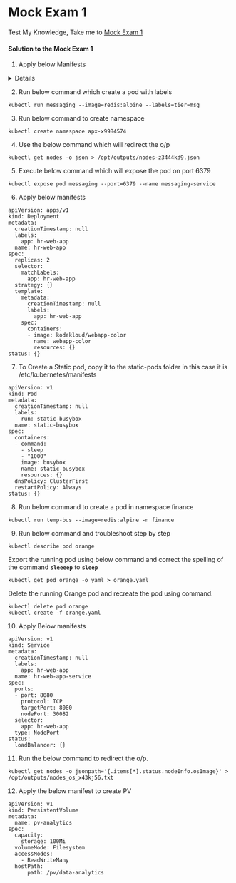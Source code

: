 # Mock Exam 1

  Test My Knowledge, Take me to [Mock Exam 1](https://kodekloud.com/courses/539883/lectures/10853074)

  #### Solution to the Mock Exam 1

  1. Apply below Manifests
  <details>
  
  ```
  apiVersion: v1
  kind: Pod
  metadata:
    creationTimestamp: null
    labels:
      run: nginx-pod
    name: nginx-pod
  spec:
    containers:
    - image: nginx:alpine
      name: nginx-pod
      resources: {}
    dnsPolicy: ClusterFirst
    restartPolicy: Always
  status: {}
  ```
  </details>

  2. Run below command which create a pod with labels

  ```
  kubectl run messaging --image=redis:alpine --labels=tier=msg
  ```

  3. Run below command to create namespace

  ```
  kubectl create namespace apx-x9984574
  ```

  4. Use the below command which will redirect the o/p

  ```
  kubectl get nodes -o json > /opt/outputs/nodes-z3444kd9.json
  ```

  5. Execute below command which will expose the pod on port 6379

  ```
  kubectl expose pod messaging --port=6379 --name messaging-service
  ```

  6. Apply below manifests

  ```
  apiVersion: apps/v1
  kind: Deployment
  metadata:
    creationTimestamp: null
    labels:
      app: hr-web-app
    name: hr-web-app
  spec:
    replicas: 2
    selector:
      matchLabels:
        app: hr-web-app
    strategy: {}
    template:
      metadata:
        creationTimestamp: null
        labels:
          app: hr-web-app
      spec:
        containers:
        - image: kodekloud/webapp-color
          name: webapp-color
          resources: {}
  status: {}
  ```

  7. To Create a Static pod, copy it to the static-pods folder in this case it is /etc/kubernetes/manifests

  ```
  apiVersion: v1
  kind: Pod
  metadata:
    creationTimestamp: null
    labels:
      run: static-busybox
    name: static-busybox
  spec:
    containers:
    - command:
      - sleep
      - "1000"
      image: busybox
      name: static-busybox
      resources: {}
    dnsPolicy: ClusterFirst
    restartPolicy: Always
  status: {}
  ```

  8. Run below command to create a pod in namespace finance

  ```
  kubectl run temp-bus --image=redis:alpine -n finance
  ```

  9. Run below command and troubleshoot step by step

  ```
  kubectl describe pod orange
  ```

  Export the running pod using below command and correct the spelling of the command **`sleeeep`** to **`sleep`** 

  ```
  kubectl get pod orange -o yaml > orange.yaml
  ```

  Delete the running Orange pod and recreate the pod using command.
  
  ```
  kubectl delete pod orange
  kubectl create -f orange.yaml
  ```

  10. Apply Below manifests

  ```
  apiVersion: v1
  kind: Service
  metadata:
    creationTimestamp: null
    labels:
      app: hr-web-app
    name: hr-web-app-service
  spec:
    ports:
    - port: 8080
      protocol: TCP
      targetPort: 8080
      nodePort: 30082
    selector:
      app: hr-web-app
    type: NodePort
  status:
    loadBalancer: {}
  ```

  11. Run the below command to redirect the o/p.

  ``` 
  kubectl get nodes -o jsonpath='{.items[*].status.nodeInfo.osImage}' > /opt/outputs/nodes_os_x43kj56.txt
  ```

  12. Apply the below manifest to create PV

  ```
  apiVersion: v1
  kind: PersistentVolume
  metadata:
    name: pv-analytics
  spec:
    capacity:
      storage: 100Mi
    volumeMode: Filesystem
    accessModes:
      - ReadWriteMany
    hostPath:
        path: /pv/data-analytics
  ```